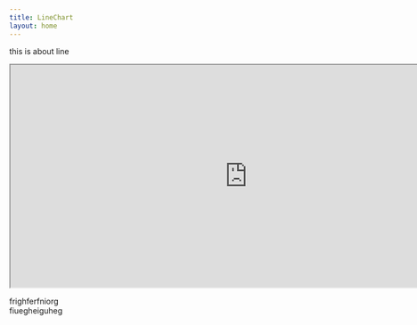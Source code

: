 ```yaml
---
title: LineChart
layout: home
---
```


this is about line

<iframe src="https://raw.githack.com/fenfen22/fenfen22.github.io/JTD/LinePlot_hide.html" width="850" height="400"></iframe>

<p>
frighferfniorg
<br>
fiuegheiguheg
<br>
</p>
<!-- the link of this plot is :

<!-- https://raw.githack.com/fenfen22/fenfen22.github.io/JTD/LinePlot_hide.html -->
